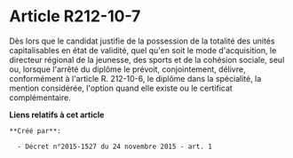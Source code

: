 # Article R212-10-7

Dès lors que le candidat justifie de la possession de la totalité des unités capitalisables en état de validité, quel qu'en
soit le mode d'acquisition, le directeur régional de la jeunesse, des sports et de la cohésion sociale, seul ou, lorsque
l'arrêté du diplôme le prévoit, conjointement, délivre, conformément à l'article R. 212-10-6, le diplôme dans la spécialité,
la mention considérée, l'option quand elle existe ou le certificat complémentaire.

**Liens relatifs à cet article**

	**Créé par**:

	  - Décret n°2015-1527 du 24 novembre 2015 - art. 1

